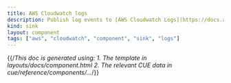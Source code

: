 ```yaml
---
title: AWS Cloudwatch logs
description: Publish log events to [AWS Cloudwatch Logs](https://docs.aws.amazon.com/AmazonCloudWatch/latest/logs/WhatIsCloudWatchLogs.html)
kind: sink
layout: component
tags: ["aws", "cloudwatch", "component", "sink", "logs"]
---
```


{{/*This doc is generated using:
     1. The template in layouts/docs/component.html
2. The relevant CUE data in cue/reference/components/...*/}}
